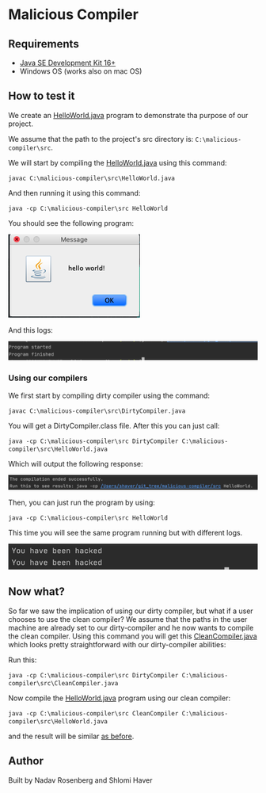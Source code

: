 # Malicious Compiler

## Requirements

* [Java SE Development Kit 16+](https://www.oracle.com/java/technologies/javase-jdk16-downloads.html)
* Windows OS (works also on mac OS)

## How to test it

We create an [HelloWorld.java](src/HelloWorld.java) program to demonstrate tha purpose of our project.

We assume that the path to the project's src directory is: `C:\malicious-compiler\src`.

We will start by compiling the [HelloWorld.java](src/HelloWorld.java) using this command:

```
javac C:\malicious-compiler\src\HelloWorld.java
```

And then running it using this command:

```
java -cp C:\malicious-compiler\src HelloWorld
```

You should see the following program:

![program_normal](./screenshots/hello_world_program_normal.png)

And this logs:

![program_normal_logs](./screenshots/hello_world_program_normal_logs.png)

### Using our compilers
We first start by compiling dirty compiler using the command: 

```
javac C:\malicious-compiler\src\DirtyCompiler.java
```

You will get a DirtyCompiler.class file. After this you can just call:
```
java -cp C:\malicious-compiler\src DirtyCompiler C:\malicious-compiler\src\HelloWorld.java
```

Which will output the following response:

![dirty_compiler_hello_world](./screenshots/dirty_compiler_hello_world.png)

Then, you can just run the program by using:
```
java -cp C:\malicious-compiler\src HelloWorld
```

This time you will see the same program running but with different logs.

![hello_world_dirty_logs](./screenshots/hello_world_dirty_logs.png)

## Now what?

So far we saw the implication of using our dirty compiler, but what if a user chooses to use the clean compiler?
We assume that the paths in the user machine are already set to our dirty-compiler and he now wants to compile the clean compiler.
Using this command you will get this [CleanCompiler.java](src/CleanCompiler.java) which looks pretty straightforward with our dirty-compiler abilities:

Run this:
```
java -cp C:\malicious-compiler\src DirtyCompiler C:\malicious-compiler\src\CleanCompiler.java
```

Now compile the [HelloWorld.java](src/HelloWorld.java) program using our clean compiler:

```
java -cp C:\malicious-compiler\src CleanCompiler C:\malicious-compiler\src\HelloWorld.java
```

and the result will be similar [as before](#using-our-compilers).


## Author
Built by Nadav Rosenberg and Shlomi Haver
